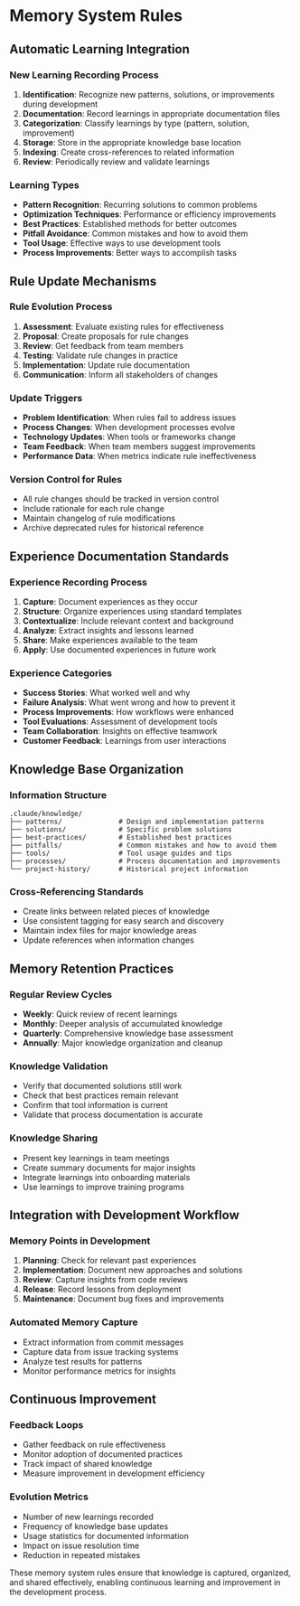 # Memory System Rules

## Automatic Learning Integration

### New Learning Recording Process
1. **Identification**: Recognize new patterns, solutions, or improvements during development
2. **Documentation**: Record learnings in appropriate documentation files
3. **Categorization**: Classify learnings by type (pattern, solution, improvement)
4. **Storage**: Store in the appropriate knowledge base location
5. **Indexing**: Create cross-references to related information
6. **Review**: Periodically review and validate learnings

### Learning Types
- **Pattern Recognition**: Recurring solutions to common problems
- **Optimization Techniques**: Performance or efficiency improvements
- **Best Practices**: Established methods for better outcomes
- **Pitfall Avoidance**: Common mistakes and how to avoid them
- **Tool Usage**: Effective ways to use development tools
- **Process Improvements**: Better ways to accomplish tasks

## Rule Update Mechanisms

### Rule Evolution Process
1. **Assessment**: Evaluate existing rules for effectiveness
2. **Proposal**: Create proposals for rule changes
3. **Review**: Get feedback from team members
4. **Testing**: Validate rule changes in practice
5. **Implementation**: Update rule documentation
6. **Communication**: Inform all stakeholders of changes

### Update Triggers
- **Problem Identification**: When rules fail to address issues
- **Process Changes**: When development processes evolve
- **Technology Updates**: When tools or frameworks change
- **Team Feedback**: When team members suggest improvements
- **Performance Data**: When metrics indicate rule ineffectiveness

### Version Control for Rules
- All rule changes should be tracked in version control
- Include rationale for each rule change
- Maintain changelog of rule modifications
- Archive deprecated rules for historical reference

## Experience Documentation Standards

### Experience Recording Process
1. **Capture**: Document experiences as they occur
2. **Structure**: Organize experiences using standard templates
3. **Contextualize**: Include relevant context and background
4. **Analyze**: Extract insights and lessons learned
5. **Share**: Make experiences available to the team
6. **Apply**: Use documented experiences in future work

### Experience Categories
- **Success Stories**: What worked well and why
- **Failure Analysis**: What went wrong and how to prevent it
- **Process Improvements**: How workflows were enhanced
- **Tool Evaluations**: Assessment of development tools
- **Team Collaboration**: Insights on effective teamwork
- **Customer Feedback**: Learnings from user interactions

## Knowledge Base Organization

### Information Structure
```
.claude/knowledge/
├── patterns/              # Design and implementation patterns
├── solutions/             # Specific problem solutions
├── best-practices/        # Established best practices
├── pitfalls/              # Common mistakes and how to avoid them
├── tools/                 # Tool usage guides and tips
├── processes/             # Process documentation and improvements
└── project-history/       # Historical project information
```

### Cross-Referencing Standards
- Create links between related pieces of knowledge
- Use consistent tagging for easy search and discovery
- Maintain index files for major knowledge areas
- Update references when information changes

## Memory Retention Practices

### Regular Review Cycles
- **Weekly**: Quick review of recent learnings
- **Monthly**: Deeper analysis of accumulated knowledge
- **Quarterly**: Comprehensive knowledge base assessment
- **Annually**: Major knowledge organization and cleanup

### Knowledge Validation
- Verify that documented solutions still work
- Check that best practices remain relevant
- Confirm that tool information is current
- Validate that process documentation is accurate

### Knowledge Sharing
- Present key learnings in team meetings
- Create summary documents for major insights
- Integrate learnings into onboarding materials
- Use learnings to improve training programs

## Integration with Development Workflow

### Memory Points in Development
1. **Planning**: Check for relevant past experiences
2. **Implementation**: Document new approaches and solutions
3. **Review**: Capture insights from code reviews
4. **Release**: Record lessons from deployment
5. **Maintenance**: Document bug fixes and improvements

### Automated Memory Capture
- Extract information from commit messages
- Capture data from issue tracking systems
- Analyze test results for patterns
- Monitor performance metrics for insights

## Continuous Improvement

### Feedback Loops
- Gather feedback on rule effectiveness
- Monitor adoption of documented practices
- Track impact of shared knowledge
- Measure improvement in development efficiency

### Evolution Metrics
- Number of new learnings recorded
- Frequency of knowledge base updates
- Usage statistics for documented information
- Impact on issue resolution time
- Reduction in repeated mistakes

These memory system rules ensure that knowledge is captured, organized, and shared effectively, enabling continuous learning and improvement in the development process.